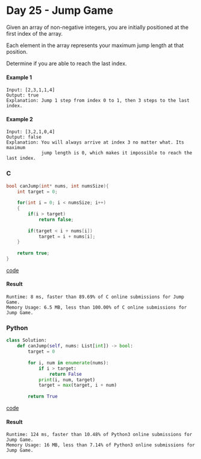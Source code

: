 # Day 25 - Jump Game
Given an array of non-negative integers, you are initially positioned at the first index of the array.

Each element in the array represents your maximum jump length at that position.

Determine if you are able to reach the last index.

#### Example 1 
```
Input: [2,3,1,1,4]
Output: true
Explanation: Jump 1 step from index 0 to 1, then 3 steps to the last index.
```

#### Example 2
```
Input: [3,2,1,0,4]
Output: false
Explanation: You will always arrive at index 3 no matter what. Its maximum
             jump length is 0, which makes it impossible to reach the last index.
```

### C
```C
bool canJump(int* nums, int numsSize){
    int target = 0;
    
    for(int i = 0; i < numsSize; i++)
    {
        if(i > target)
            return false;
        
        if(target < i + nums[i])
            target = i + nums[i];
    }
    
    return true;
}
```
[code](C/jumpGame.c)

#### Result
```
Runtime: 8 ms, faster than 89.69% of C online submissions for Jump Game.
Memory Usage: 6.5 MB, less than 100.00% of C online submissions for Jump Game.
```

### Python
```python
class Solution:
    def canJump(self, nums: List[int]) -> bool:
        target = 0
        
        for i, num in enumerate(nums):
            if i > target:
                return False
            print(i, num, target)
            target = max(target, i + num)
            
        return True
```
[code](Python/jumpGame.py)

#### Result
```
Runtime: 124 ms, faster than 10.48% of Python3 online submissions for Jump Game.
Memory Usage: 16 MB, less than 7.14% of Python3 online submissions for Jump Game.
```

